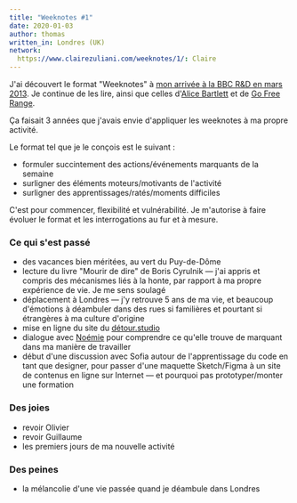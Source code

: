 ```yaml
---
title: "Weeknotes #1"
date: 2020-01-03
author: thomas
written_in: Londres (UK)
network:
  https://www.clairezuliani.com/weeknotes/1/: Claire
---
```


J'ai découvert le format "Weeknotes" à [mon arrivée à la BBC R&D en mars 2013](https://www.bbc.co.uk/rd/blog/2013-03-weeknotes-137).
Je continue de les lire, ainsi que celles d'[Alice Bartlett](https://alicebartlett.co.uk/) et de [Go Free Range](https://gofreerange.com/blog).

Ça faisait 3 années que j'avais envie d'appliquer les weeknotes à ma propre activité.

Le format tel que je le conçois est le suivant :
- formuler succintement des actions/événements marquants de la semaine
- surligner des éléments moteurs/motivants de l'activité
- surligner des apprentissages/ratés/moments difficiles

C'est pour commencer, flexibilité et vulnérabilité. Je m'autorise à faire évoluer le format
et les interrogations au fur et à mesure.

<!--more-->

### Ce qui s'est passé

- des vacances bien méritées, au vert du Puy-de-Dôme
- lecture du livre "Mourir de dire" de Boris Cyrulnik — j'ai appris et compris des mécanismes liés à la honte, par rapport à ma propre expérience de vie. Je me sens soulagé
- déplacement à Londres — j'y retrouve 5 ans de ma vie, et beaucoup d'émotions à déambuler dans des rues si familières et pourtant si étrangères à ma culture d'origine
- mise en ligne du site du [détour.studio](https://détour.studio)
- dialogue avec [Noémie](https://noemiegirard.co/) pour comprendre ce qu'elle trouve de marquant dans ma manière de travailler
- début d'une discussion avec Sofia autour de l'apprentissage du code en tant que designer, pour passer d'une maquette Sketch/Figma à un site de contenus en ligne sur Internet — et pourquoi pas prototyper/monter une formation

### Des joies

- revoir Olivier
- revoir Guillaume
- les premiers jours de ma nouvelle activité

### Des peines

- la mélancolie d'une vie passée quand je déambule dans Londres
